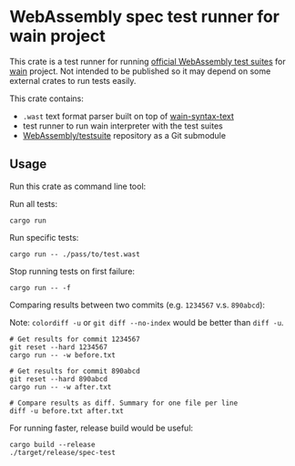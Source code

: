 WebAssembly spec test runner for wain project
=============================================

This crate is a test runner for running [official WebAssembly test suites][testsuite] for [wain][proj]
project. Not intended to be published so it may depend on some external crates to run tests easily.

This crate contains:

- `.wast` text format parser built on top of [wain-syntax-text](../wain-syntax-text)
- test runner to run wain interpreter with the test suites
- [WebAssembly/testsuite][testsuite] repository as a Git submodule

## Usage

Run this crate as command line tool:

Run all tests:

```
cargo run
```

Run specific tests:

```
cargo run -- ./pass/to/test.wast
```

Stop running tests on first failure:

```
cargo run -- -f
```

Comparing results between two commits (e.g. `1234567` v.s. `890abcd`):

Note: `colordiff -u` or `git diff --no-index` would be better than `diff -u`.

```
# Get results for commit 1234567
git reset --hard 1234567
cargo run -- -w before.txt

# Get results for commit 890abcd
git reset --hard 890abcd
cargo run -- -w after.txt

# Compare results as diff. Summary for one file per line
diff -u before.txt after.txt
```

For running faster, release build would be useful:

```
cargo build --release
./target/release/spec-test
```

[proj]: https://github.com/rhysd/wain
[testsuite]: https://github.com/WebAssembly/testsuite
